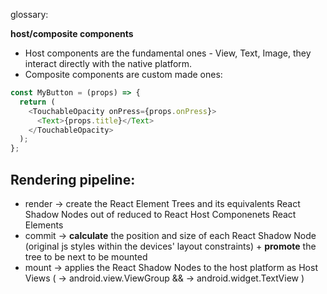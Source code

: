 glossary:

**host/composite components**
- Host components are the fundamental ones - View, Text, Image, they interact directly with the native platform.
- Composite components are custom made ones:
```js
const MyButton = (props) => {
  return (
    <TouchableOpacity onPress={props.onPress}>
      <Text>{props.title}</Text>
    </TouchableOpacity>
  );
};
```

## Rendering pipeline:
- render -> create the React Element Trees and its equivalents React Shadow Nodes out of reduced to React Host Componenets React Elements
- commit -> **calculate** the position and size of each React Shadow Node (original js styles within the devices' layout constraints) + **promote** the tree to be next to be mounted
- mount ->  applies the React Shadow Nodes to the host platform as Host Views (<View> -> android.view.ViewGroup && <Text> -> android.widget.TextView )
